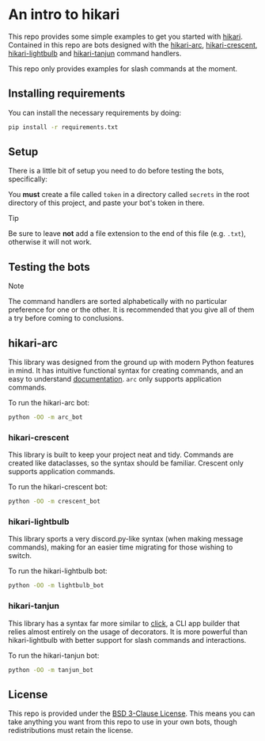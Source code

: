 # An intro to hikari

This repo provides some simple examples to get you started with [hikari](https://github.com/hikari-py/hikari). Contained in this repo are bots designed with the [hikari-arc](https://github.com/hypergonial/hikari-arc), [hikari-crescent](https://github.com/hikari-crescent/hikari-crescent/), [hikari-lightbulb](https://github.com/tandemdude/hikari-lightbulb) and [hikari-tanjun](https://github.com/FasterSpeeding/Tanjun) command handlers.

This repo only provides examples for slash commands at the moment.

## Installing requirements

You can install the necessary requirements by doing:

```sh
pip install -r requirements.txt
```

## Setup

There is a little bit of setup you need to do before testing the bots, specifically:

You **must** create a file called `token` in a directory called `secrets` in the root directory of this project, and paste your bot's token in there.

> [!TIP]
> Be sure to leave **not** add a file extension to the end of this file (e.g. `.txt`), otherwise it will not work.

## Testing the bots

> [!NOTE]
> The command handlers are sorted alphabetically with no particular preference for one or the other. It is recommended that you give all of them a try before coming to conclusions.

## hikari-arc

This library was designed from the ground up with modern Python features in mind. It has intuitive functional syntax for creating commands, and an easy to understand [documentation](https://arc.hypergonial.com/). `arc` only supports application commands.

To run the hikari-arc bot:
```sh
python -OO -m arc_bot
```

### hikari-crescent

This library is built to keep your project neat and tidy. Commands are created like dataclasses, so the syntax should be familiar. Crescent only supports application commands.

To run the hikari-crescent bot:
```sh
python -OO -m crescent_bot
```

### hikari-lightbulb

This library sports a very discord.py-like syntax (when making message commands), making for an easier time migrating for those wishing to switch.

To run the hikari-lightbulb bot:
```sh
python -OO -m lightbulb_bot
```

### hikari-tanjun

This library has a syntax far more similar to [click](https://github.com/pallets/click/), a CLI app builder that relies almost entirely on the usage of decorators. It is more powerful than hikari-lightbulb with better support for slash commands and interactions.

To run the hikari-tanjun bot:
```sh
python -OO -m tanjun_bot
```

## License

This repo is provided under the [BSD 3-Clause License](https://github.com/parafoxia/hikari-intro/blob/main/LICENSE). This means you can take anything you want from this repo to use in your own bots, though redistributions must retain the license.
